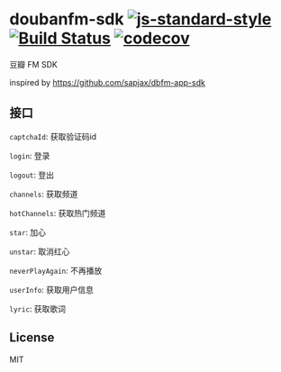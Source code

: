 # doubanfm-sdk [![js-standard-style](https://img.shields.io/badge/code%20style-standard-brightgreen.svg?style=flat)](http://standardjs.com/) [![Build Status](https://travis-ci.org/xwartz/doubanfm-sdk.svg?branch=master)](https://travis-ci.org/xwartz/doubanfm-sdk) [![codecov](https://codecov.io/gh/xwartz/doubanfm-sdk/branch/master/graph/badge.svg)](https://codecov.io/gh/xwartz/doubanfm-sdk)

豆瓣 FM SDK

inspired by https://github.com/sapjax/dbfm-app-sdk

## 接口

`captchaId`: 获取验证码id

`login`: 登录

`logout`: 登出

`channels`: 获取频道

`hotChannels`: 获取热门频道

`star`: 加心

`unstar`: 取消红心

`neverPlayAgain`: 不再播放

`userInfo`: 获取用户信息

`lyric`: 获取歌词


## License
MIT
